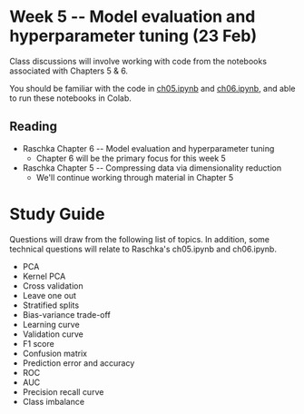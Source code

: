 
# Week 5 -- Model evaluation and hyperparameter tuning (23 Feb)

Class discussions will involve working with code from the notebooks associated with Chapters 5 & 6.

You should be familiar with the code in 
[ch05.ipynb](https://github.com/rasbt/python-machine-learning-book-3rd-edition/blob/master/ch05/ch05.ipynb) 
and [ch06.ipynb](https://github.com/rasbt/python-machine-learning-book-3rd-edition/blob/master/ch06/ch06.ipynb), 
and able to run these notebooks in Colab.

## Reading

* Raschka Chapter 6 -- Model evaluation and hyperparameter tuning
    * Chapter 6 will be the primary focus for this week 5
* Raschka Chapter 5 -- Compressing data via dimensionality reduction
    * We'll continue working through material in Chapter 5 

# Study Guide

Questions will draw from the following list of topics. 
In addition, some technical questions will relate to Raschka's ch05.ipynb and ch06.ipynb. 

* PCA
* Kernel PCA
* Cross validation
* Leave one out
* Stratified splits
* Bias-variance trade-off
* Learning curve
* Validation curve
* F1 score
* Confusion matrix
* Prediction error and accuracy
* ROC
* AUC
* Precision recall curve
* Class imbalance
